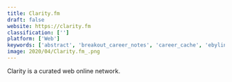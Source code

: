 ```yaml
---
title: Clarity.fm
draft: false 
website: https://clarity.fm
classification: ['']
platform: ['Web']
keywords: ['abstract', 'breakout_career_notes', 'career_cache', 'ebyline', 'fences', 'hireclub_coaching', 'issuu_collaborate', 'jobstart', 'krisp', 'linkedin_students', 'mightytext', 'onfrontiers', 'otter.ai', 'pamela_for_skype', 'passle', 'product_person', 'realtalk', 'rungway', 'velocity', 'weekly_update', 'zeplin']
image: 2020/04/Clarity.fm_.png
---
```

Clarity is a curated web online network.